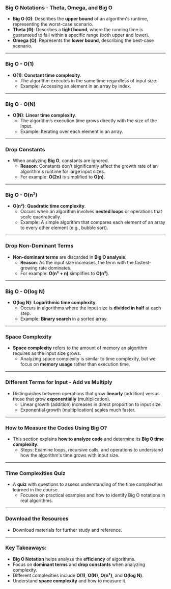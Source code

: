 

### **Big O Notations - Theta, Omega, and Big O**  
- **Big O (O)**: Describes the **upper bound** of an algorithm's runtime, representing the worst-case scenario.
- **Theta (Θ)**: Describes a **tight bound**, where the running time is guaranteed to fall within a specific range (both upper and lower).
- **Omega (Ω)**: Represents the **lower bound**, describing the best-case scenario.

---

### **Big O - O(1)**  
- **O(1)**: **Constant time complexity**.  
  - The algorithm executes in the same time regardless of input size.
  - Example: Accessing an element in an array by index.

---

### **Big O - O(N)**  
- **O(N)**: **Linear time complexity**.  
  - The algorithm’s execution time grows directly with the size of the input.
  - Example: Iterating over each element in an array.

---

### **Drop Constants**  
- When analyzing **Big O**, constants are ignored.  
  - **Reason**: Constants don't significantly affect the growth rate of an algorithm's runtime for large input sizes.  
  - For example: **O(2n)** is simplified to **O(n)**.

---

### **Big O - O(n²)**  
- **O(n²)**: **Quadratic time complexity**.  
  - Occurs when an algorithm involves **nested loops** or operations that scale quadratically.
  - Example: A simple algorithm that compares each element of an array to every other element (e.g., bubble sort).

---

### **Drop Non-Dominant Terms**  
- **Non-dominant terms** are discarded in **Big O analysis**.  
  - **Reason**: As the input size increases, the term with the fastest-growing rate dominates.  
  - For example: **O(n² + n)** simplifies to **O(n²)**.

---

### **Big O - O(log N)**  
- **O(log N)**: **Logarithmic time complexity**.  
  - Occurs in algorithms where the input size is **divided in half** at each step.
  - Example: **Binary search** in a sorted array.

---

### **Space Complexity**  
- **Space complexity** refers to the amount of memory an algorithm requires as the input size grows.
  - Analyzing space complexity is similar to time complexity, but we focus on **memory usage** rather than execution time.

---

### **Different Terms for Input - Add vs Multiply**  
- Distinguishes between operations that grow **linearly** (addition) versus those that grow **exponentially** (multiplication).  
  - Linear growth (addition) increases in direct proportion to input size.  
  - Exponential growth (multiplication) scales much faster.

---

### **How to Measure the Codes Using Big O?**  
- This section explains **how to analyze code** and determine its **Big O time complexity**.  
  - Steps: Examine loops, recursive calls, and operations to understand how the algorithm's time grows with input size.

---

### **Time Complexities Quiz**  
- A **quiz** with questions to assess understanding of the time complexities learned in the course.  
  - Focuses on practical examples and how to identify Big O notations in real algorithms.

---

### **Download the Resources**  
- Download materials for further study and reference.

---

### **Key Takeaways:**
- **Big O Notation** helps analyze the **efficiency** of algorithms.
- Focus on **dominant terms** and **drop constants** when analyzing complexity.
- Different complexities include **O(1)**, **O(N)**, **O(n²)**, and **O(log N)**.
- Understand **space complexity** and how to measure it.

